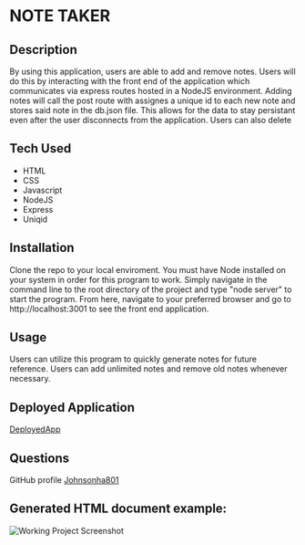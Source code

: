 # NOTE TAKER

## Description

By using this application, users are able to add and remove notes. Users will do this by interacting with the front end of the application which communicates via express routes hosted in a NodeJS environment. Adding notes will call the post route with assignes a unique id to each new note and stores said note in the db.json file. This allows for the data to stay persistant even after the user disconnects from the application. Users can also delete 

## Tech Used

  * HTML
  * CSS
  * Javascript
  * NodeJS
  * Express
  * Uniqid

## Installation

Clone the repo to your local enviroment. You must have Node installed on your system in order for this program to work. Simply navigate in the command line to the root directory of the project and type "node server" to start the program. From here, navigate to your preferred browser and go to http://localhost:3001 to see the front end application. 

## Usage

Users can utilize this program to quickly generate notes for future reference. Users can add unlimited notes and remove old notes whenever necessary. 

## Deployed Application

[DeployedApp]( https://fast-temple-82032.herokuapp.com)

## Questions

GitHub profile [Johnsonha801](https://github.com/Johnsonha801)

## Generated HTML document example:
![Working Project Screenshot](https://user-images.githubusercontent.com/84554237/136722141-142fb41e-6439-4f67-983c-7d8a744ba120.png)
